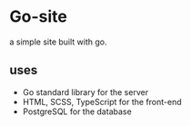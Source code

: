 # Go-site
a simple site built with go.

## uses
- Go standard library for the server
- HTML, SCSS, TypeScript for the front-end
- PostgreSQL for the database
